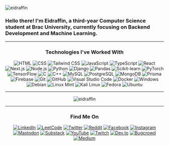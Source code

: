 <p align="left"> <img src="https://komarev.com/ghpvc/?username=eidraffin&label=Profile%20views&color=0e75b6&style=flat" alt="eidraffin" /> </p>

<h3>Hello there! I'm Eidraffin, a third-year Computer Science student at Brac University, currently focusing on Backend Development and Machine Learning.</h3>

---

<h3 align="center">Technologies I've Worked With</h3>
<p align="center">            
  <img alt="HTML" src="https://img.shields.io/badge/HTML-E34F26?logo=html5&logoColor=white&style=flat" />
  <img alt="CSS" src="https://img.shields.io/badge/CSS-1572B6?logo=css3&logoColor=white&style=flat" />
  <img alt="Tailwind CSS" src="https://img.shields.io/badge/Tailwind%20CSS-06B6D4?logo=tailwindcss&logoColor=white&style=flat" />
  <img alt="JavaScript" src="https://img.shields.io/badge/JavaScript-F7DF1E?logo=javascript&logoColor=white&style=flat" />
  <img alt="TypeScript" src="https://img.shields.io/badge/TypeScript-3178C6?logo=typescript&logoColor=white&style=flat" />
  <img alt="React" src="https://img.shields.io/badge/React-61DAFB?logo=react&logoColor=white&style=flat" />
  <img alt="Next.js" src="https://img.shields.io/badge/Next.js-000000?logo=next.js&logoColor=white&style=flat" />
  <img alt="Node.js" src="https://img.shields.io/badge/Node.js-339933?logo=node.js&logoColor=white&style=flat" />
  <img alt="Python" src="https://img.shields.io/badge/Python-3776AB?logo=python&logoColor=white&style=flat" />
  <img alt="Django" src="https://img.shields.io/badge/Django-092E20?logo=django&logoColor=white&style=flat" />
  <img alt="Pandas" src="https://img.shields.io/badge/Pandas-150458?logo=pandas&logoColor=white&style=flat" />
  <img alt="Scikit-learn" src="https://img.shields.io/badge/Scikit--learn-F7931E?logo=scikit-learn&logoColor=white&style=flat" />
  <img alt="PyTorch" src="https://img.shields.io/badge/PyTorch-EE4C2A?logo=pytorch&logoColor=white&style=flat" />
  <img alt="TensorFlow" src="https://img.shields.io/badge/TensorFlow-FF6F20?logo=tensorflow&logoColor=white&style=flat" />
  <img alt="C" src="https://img.shields.io/badge/C-00599C?logo=c&logoColor=white&style=flat" />
  <img alt="C++" src="https://img.shields.io/badge/C%2B%2B-00599C?logo=c%2B%2B&logoColor=white&style=flat" />
  <img alt="MySQL" src="https://img.shields.io/badge/MySQL-4479A1?logo=mysql&logoColor=white&style=flat" />
  <img alt="PostgreSQL" src="https://img.shields.io/badge/PostgreSQL-336791?logo=postgresql&logoColor=white&style=flat" />
  <img alt="MongoDB" src="https://img.shields.io/badge/MongoDB-47A248?logo=mongodb&logoColor=white&style=flat" />
  <img alt="Prisma" src="https://img.shields.io/badge/Prisma-2D3748?logo=prisma&logoColor=white&style=flat" />
  <img alt="Firebase" src="https://img.shields.io/badge/Firebase-F57C00?logo=firebase&logoColor=white&style=flat" />
  <img alt="Git" src="https://img.shields.io/badge/Git-F05032?logo=git&logoColor=white&style=flat" />
  <img alt="GitHub" src="https://img.shields.io/badge/GitHub-181717?logo=github&logoColor=white&style=flat" />
  <img alt="Visual Studio Code" src="https://img.shields.io/badge/Visual%20Studio%20Code-007ACC?logo=visual+studio+code&logoColor=white&style=flat" />
  <img alt="Docker" src="https://img.shields.io/badge/Docker-2496ED?logo=docker&logoColor=white&style=flat" /> 
  <img alt="Windows" src="https://img.shields.io/badge/Windows-0078D6?logo=windows&logoColor=white&style=flat" />
  <img alt="Debian" src="https://img.shields.io/badge/Debian-A81D24?logo=debian&logoColor=white&style=flat" />
  <img alt="Linux Mint" src="https://img.shields.io/badge/Linux%20Mint-87CF3F?logo=linuxmint&logoColor=white&style=flat" />
  <img alt="Kali Linux" src="https://img.shields.io/badge/Kali%20Linux-557C94?logo=kali-linux&logoColor=white&style=flat" />
  <img alt="Fedora" src="https://img.shields.io/badge/Fedora-294172?logo=fedora&logoColor=white&style=flat" />
  <img alt="Ubuntu" src="https://img.shields.io/badge/Ubuntu-E95420?logo=ubuntu&logoColor=white&style=flat" />

</p>

---

<p align="center">
<img src="https://github-readme-stats.vercel.app/api/top-langs?username=eidraffin&show_icons=true&locale=en&layout=compact&theme=github_dark" alt="eidraffin" />
</p>

---

<h3 align="center">Find Me On</h3>
<p align="center">
  <a href="https://www.linkedin.com/in/eidraffin"><img alt="LinkedIn" src="https://img.shields.io/badge/LinkedIn-0A66C2?logo=linkedin&logoColor=white&style=flat" /></a>
  <a href="https://leetcode.com/eidraffin"><img alt="LeetCode" src="https://img.shields.io/badge/LeetCode-F9C24E?logo=leetcode&logoColor=white&style=flat" /></a>
  <a href="https://twitter.com/eidraffin"><img alt="Twitter" src="https://img.shields.io/badge/Twitter-1DA1F2?logo=twitter&logoColor=white&style=flat" /></a>
  <a href="https://www.reddit.com/user/eidraffin"><img alt="Reddit" src="https://img.shields.io/badge/Reddit-FF4500?logo=reddit&logoColor=white&style=flat" /></a>
  <a href="https://www.facebook.com/eidraffin"><img alt="Facebook" src="https://img.shields.io/badge/Facebook-1877F2?logo=facebook&logoColor=white&style=flat" /></a>
  <a href="https://www.instagram.com/eidraffin"><img alt="Instagram" src="https://img.shields.io/badge/Instagram-E1306C?logo=instagram&logoColor=white&style=flat" /></a>
  <a href="https://mastodon.social/@eidraffin"><img alt="Mastodon" src="https://img.shields.io/badge/Mastodon-8B9DC3?logo=mastodon&logoColor=white&style=flat" /></a>
  <a href="https://eidraffin.substack.com"><img alt="Substack" src="https://img.shields.io/badge/Substack-5A67D8?logo=substack&logoColor=white&style=flat" /></a>
  <a href="https://www.youtube.com/@eidraffin"><img alt="YouTube" src="https://img.shields.io/badge/YouTube-FF0000?logo=youtube&logoColor=white&style=flat" /></a>
  <a href="https://www.twitch.tv/eidraffin"><img alt="Twitch" src="https://img.shields.io/badge/Twitch-9146FF?logo=twitch&logoColor=white&style=flat" /></a>
  <a href="https://dev.to/eidraffin"><img alt="Dev.to" src="https://img.shields.io/badge/Dev.to-0A0E14?logo=dev.to&logoColor=white&style=flat" /></a>
  <a href="https://www.bugcrowd.com/eidraffin"><img alt="Bugcrowd" src="https://img.shields.io/badge/Bugcrowd-4A90E2?logo=bugcrowd&logoColor=white&style=flat" /></a>
  <a href="https://medium.com/@eidraffin"><img alt="Medium" src="https://img.shields.io/badge/Medium-00AB6C?logo=medium&logoColor=white&style=flat" /></a>
</p>
